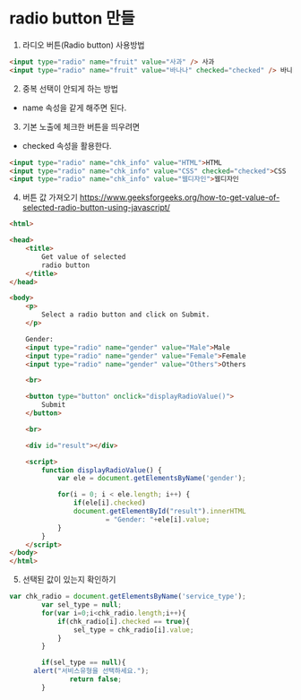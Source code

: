 # radio button 만들

1. 라디오 버튼(Radio button) 사용방법
```HTML
<input type="radio" name="fruit" value="사과" /> 사과
<input type="radio" name="fruit" value="바나나" checked="checked" /> 바나나
```

2. 중복 선택이 안되게 하는 방법
- name 속성을 같게 해주면 된다.

3. 기본 노출에 체크한 버튼을 띄우려면
- checked 속성을 활용한다.
```HTML
<input type="radio" name="chk_info" value="HTML">HTML
<input type="radio" name="chk_info" value="CSS" checked="checked">CSS
<input type="radio" name="chk_info" value="웹디자인">웹디자인
```

4. 버튼 값 가져오기
https://www.geeksforgeeks.org/how-to-get-value-of-selected-radio-button-using-javascript/
```HTML
<html>

<head>
    <title>
        Get value of selected
        radio button
    </title>
</head>

<body>
    <p>
        Select a radio button and click on Submit.
    </p>

    Gender:
    <input type="radio" name="gender" value="Male">Male
    <input type="radio" name="gender" value="Female">Female
    <input type="radio" name="gender" value="Others">Others

    <br>

    <button type="button" onclick="displayRadioValue()">
        Submit
    </button>

    <br>

    <div id="result"></div>

    <script>
        function displayRadioValue() {
            var ele = document.getElementsByName('gender');

            for(i = 0; i < ele.length; i++) {
                if(ele[i].checked)
                document.getElementById("result").innerHTML
                        = "Gender: "+ele[i].value;
            }
        }
    </script>
</body>
</html>          
```


5. 선택된 값이 있는지 확인하기
```JavaScript
var chk_radio = document.getElementsByName('service_type');
		var sel_type = null;
		for(var i=0;i<chk_radio.length;i++){
			if(chk_radio[i].checked == true){
				sel_type = chk_radio[i].value;
			}
		}

		if(sel_type == null){
      alert("서비스유형을 선택하세요.");
			   return false;
		}
```
